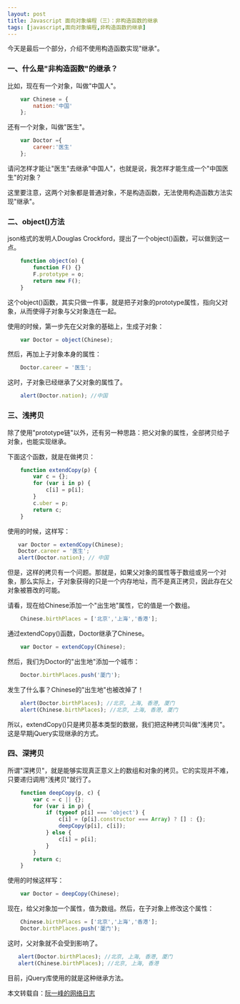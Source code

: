 ```yaml
---
layout: post
title: Javascript 面向对象编程（三）：非构造函数的继承
tags: [javascript,面向对象编程,非构造函数的继承]
---
```


今天是最后一个部分，介绍不使用构造函数实现"继承"。

### 一、什么是"非构造函数"的继承？

比如，现在有一个对象，叫做"中国人"。

```javascript
    var Chinese = {
        nation:'中国'
    };
```

还有一个对象，叫做"医生"。

```javascript
    var Doctor ={
        career:'医生'
    };
```

请问怎样才能让"医生"去继承"中国人"，也就是说，我怎样才能生成一个"中国医生"的对象？

这里要注意，这两个对象都是普通对象，不是构造函数，无法使用构造函数方法实现"继承"。

### 二、object()方法

json格式的发明人Douglas Crockford，提出了一个object()函数，可以做到这一点。

```javascript
    function object(o) {
        function F() {}
        F.prototype = o;
        return new F();
    }
```

这个object()函数，其实只做一件事，就是把子对象的prototype属性，指向父对象，从而使得子对象与父对象连在一起。

使用的时候，第一步先在父对象的基础上，生成子对象：

```javascript
    var Doctor = object(Chinese);
```

然后，再加上子对象本身的属性：

```javascript
    Doctor.career = '医生';
```

这时，子对象已经继承了父对象的属性了。

```javascript　
    alert(Doctor.nation); //中国
```

### 三、浅拷贝

除了使用"prototype链"以外，还有另一种思路：把父对象的属性，全部拷贝给子对象，也能实现继承。

下面这个函数，就是在做拷贝：

```javascript
    function extendCopy(p) {
        var c = {};
        for (var i in p) {
            c[i] = p[i];
        }
        c.uber = p;
        return c;
    }
```

使用的时候，这样写：

```javascript
　　var Doctor = extendCopy(Chinese);
　　Doctor.career = '医生';
　　alert(Doctor.nation); // 中国
```

但是，这样的拷贝有一个问题。那就是，如果父对象的属性等于数组或另一个对象，那么实际上，子对象获得的只是一个内存地址，而不是真正拷贝，因此存在父对象被篡改的可能。

请看，现在给Chinese添加一个"出生地"属性，它的值是一个数组。

```javascript
    Chinese.birthPlaces = ['北京','上海','香港'];
```

通过extendCopy()函数，Doctor继承了Chinese。

```javascript
    var Doctor = extendCopy(Chinese);
```

然后，我们为Doctor的"出生地"添加一个城市：

```javascript
    Doctor.birthPlaces.push('厦门');
```

发生了什么事？Chinese的"出生地"也被改掉了！

```javascript
    alert(Doctor.birthPlaces); //北京, 上海, 香港, 厦门
    alert(Chinese.birthPlaces); //北京, 上海, 香港, 厦门
```

所以，extendCopy()只是拷贝基本类型的数据，我们把这种拷贝叫做"浅拷贝"。这是早期jQuery实现继承的方式。


### 四、深拷贝

所谓"深拷贝"，就是能够实现真正意义上的数组和对象的拷贝。它的实现并不难，只要递归调用"浅拷贝"就行了。

```javascript
    function deepCopy(p, c) {
        var c = c || {};
        for (var i in p) {
            if (typeof p[i] === 'object') {
                c[i] = (p[i].constructor === Array) ? [] : {};
                deepCopy(p[i], c[i]);
            } else {
                c[i] = p[i];
            }
        }
        return c;
    }
```

使用的时候这样写：

```javascript
    var Doctor = deepCopy(Chinese);
```

现在，给父对象加一个属性，值为数组。然后，在子对象上修改这个属性：

```javascript
    Chinese.birthPlaces = ['北京','上海','香港'];
    Doctor.birthPlaces.push('厦门');
```

这时，父对象就不会受到影响了。

```javascript
　　alert(Doctor.birthPlaces); //北京, 上海, 香港, 厦门
　　alert(Chinese.birthPlaces); //北京, 上海, 香港
```
目前，jQuery库使用的就是这种继承方法。


本文转载自：[阮一峰的网络日志](http://www.ruanyifeng.com/blog/2010/05/object-oriented_javascript_inheritance_continued.html)